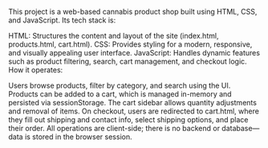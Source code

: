 This project is a web-based cannabis product shop built using HTML, CSS, and JavaScript. Its tech stack is:

HTML: Structures the content and layout of the site (index.html, products.html, cart.html).
CSS: Provides styling for a modern, responsive, and visually appealing user interface.
JavaScript: Handles dynamic features such as product filtering, search, cart management, and checkout logic.
How it operates:

Users browse products, filter by category, and search using the UI.
Products can be added to a cart, which is managed in-memory and persisted via sessionStorage.
The cart sidebar allows quantity adjustments and removal of items.
On checkout, users are redirected to cart.html, where they fill out shipping and contact info, select shipping options, and place their order.
All operations are client-side; there is no backend or database—data is stored in the browser session.
